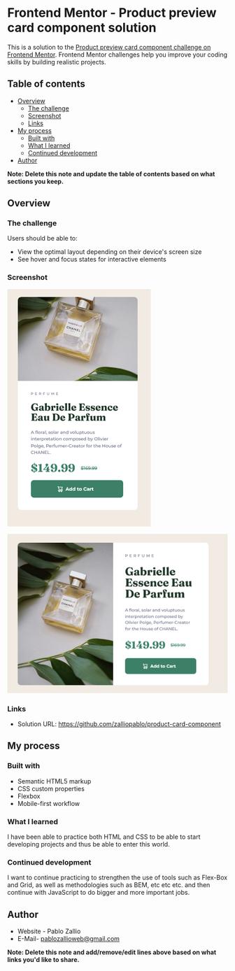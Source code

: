 # Frontend Mentor - Product preview card component solution

This is a solution to the [Product preview card component challenge on Frontend Mentor](https://www.frontendmentor.io/challenges/product-preview-card-component-GO7UmttRfa). Frontend Mentor challenges help you improve your coding skills by building realistic projects. 

## Table of contents

- [Overview](#overview)
  - [The challenge](#the-challenge)
  - [Screenshot](#screenshot)
  - [Links](#links)
- [My process](#my-process)
  - [Built with](#built-with)
  - [What I learned](#what-i-learned)
  - [Continued development](#continued-development)
- [Author](#author)

**Note: Delete this note and update the table of contents based on what sections you keep.**

## Overview

### The challenge

Users should be able to:

- View the optimal layout depending on their device's screen size
- See hover and focus states for interactive elements

### Screenshot

![](images/Screenshot-Movile.png)

![](images/Screenshot-Desktop.png)

### Links

- Solution URL: https://github.com/zalliopablo/product-card-component
<!-- - Live Site URL: [Add live site URL here](https://your-live-site-url.com) -->

## My process

### Built with

- Semantic HTML5 markup
- CSS custom properties
- Flexbox
- Mobile-first workflow


### What I learned

I have been able to practice both HTML and CSS to be able to start developing projects and thus be able to enter this world.

### Continued development

I want to continue practicing to strengthen the use of tools such as Flex-Box and Grid, as well as methodologies such as BEM, etc etc etc.
and then continue with JavaScript to do bigger and more important jobs.


## Author

- Website - Pablo Zallio 
- E-Mail- pablozallioweb@gmail.com

**Note: Delete this note and add/remove/edit lines above based on what links you'd like to share.**

